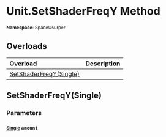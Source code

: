 # Unit.SetShaderFreqY Method

<small>**Namespace**: SpaceUsurper</small>

## Overloads

<div markdown="1" class="member-table">

| Overload | Description |
| :------- | ----------- |
| [SetShaderFreqY(Single)](#Single_) |  | 

</div>

## SetShaderFreqY(Single)
### Parameters
#### <small>[Single](https://docs.microsoft.com/en-us/dotnet/api/system.single?view=netframework-4.5)</small> `amount`

